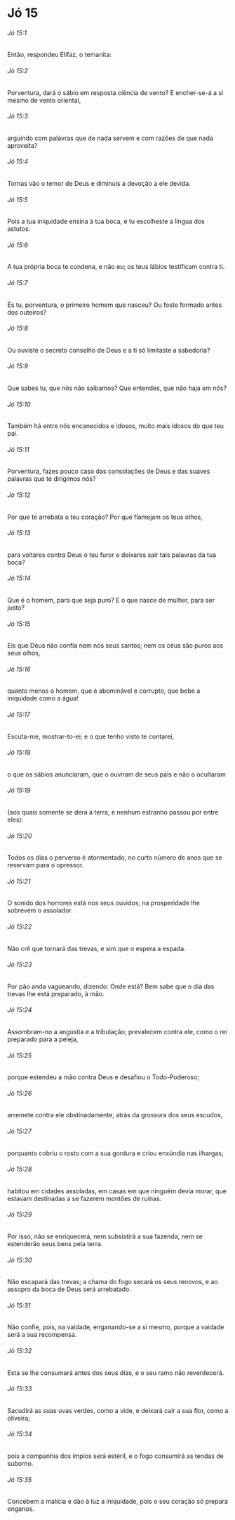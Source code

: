 # Jó 15

###### Jó 15:1

Então, respondeu Elifaz, o temanita:

###### Jó 15:2

Porventura, dará o sábio em resposta ciência de vento? E encher-se-á a si mesmo de vento oriental,

###### Jó 15:3

arguindo com palavras que de nada servem e com razões de que nada aproveita?

###### Jó 15:4

Tornas vão o temor de Deus e diminuis a devoção a ele devida.

###### Jó 15:5

Pois a tua iniquidade ensina à tua boca, e tu escolheste a língua dos astutos.

###### Jó 15:6

A tua própria boca te condena, e não eu; os teus lábios testificam contra ti.

###### Jó 15:7

És tu, porventura, o primeiro homem que nasceu? Ou foste formado antes dos outeiros?

###### Jó 15:8

Ou ouviste o secreto conselho de Deus e a ti só limitaste a sabedoria?

###### Jó 15:9

Que sabes tu, que nós não saibamos? Que entendes, que não haja em nós?

###### Jó 15:10

Também há entre nós encanecidos e idosos, muito mais idosos do que teu pai.

###### Jó 15:11

Porventura, fazes pouco caso das consolações de Deus e das suaves palavras que te dirigimos nós?

###### Jó 15:12

Por que te arrebata o teu coração? Por que flamejam os teus olhos,

###### Jó 15:13

para voltares contra Deus o teu furor e deixares sair tais palavras da tua boca?

###### Jó 15:14

Que é o homem, para que seja puro? E o que nasce de mulher, para ser justo?

###### Jó 15:15

Eis que Deus não confia nem nos seus santos; nem os céus são puros aos seus olhos,

###### Jó 15:16

quanto menos o homem, que é abominável e corrupto, que bebe a iniquidade como a água!

###### Jó 15:17

Escuta-me, mostrar-to-ei; e o que tenho visto te contarei,

###### Jó 15:18

o que os sábios anunciaram, que o ouviram de seus pais e não o ocultaram

###### Jó 15:19

(aos quais somente se dera a terra, e nenhum estranho passou por entre eles):

###### Jó 15:20

Todos os dias o perverso é atormentado, no curto número de anos que se reservam para o opressor.

###### Jó 15:21

O sonido dos horrores está nos seus ouvidos; na prosperidade lhe sobrevém o assolador.

###### Jó 15:22

Não crê que tornará das trevas, e sim que o espera a espada.

###### Jó 15:23

Por pão anda vagueando, dizendo: Onde está? Bem sabe que o dia das trevas lhe está preparado, à mão.

###### Jó 15:24

Assombram-no a angústia e a tribulação; prevalecem contra ele, como o rei preparado para a peleja,

###### Jó 15:25

porque estendeu a mão contra Deus e desafiou o Todo-Poderoso;

###### Jó 15:26

arremete contra ele obstinadamente, atrás da grossura dos seus escudos,

###### Jó 15:27

porquanto cobriu o rosto com a sua gordura e criou enxúndia nas ilhargas;

###### Jó 15:28

habitou em cidades assoladas, em casas em que ninguém devia morar, que estavam destinadas a se fazerem montões de ruínas.

###### Jó 15:29

Por isso, não se enriquecerá, nem subsistirá a sua fazenda, nem se estenderão seus bens pela terra.

###### Jó 15:30

Não escapará das trevas; a chama do fogo secará os seus renovos, e ao assopro da boca de Deus será arrebatado.

###### Jó 15:31

Não confie, pois, na vaidade, enganando-se a si mesmo, porque a vaidade será a sua recompensa.

###### Jó 15:32

Esta se lhe consumará antes dos seus dias, e o seu ramo não reverdecerá.

###### Jó 15:33

Sacudirá as suas uvas verdes, como a vide, e deixará cair a sua flor, como a oliveira;

###### Jó 15:34

pois a companhia dos ímpios será estéril, e o fogo consumirá as tendas de suborno.

###### Jó 15:35

Concebem a malícia e dão à luz a iniquidade, pois o seu coração só prepara enganos.

